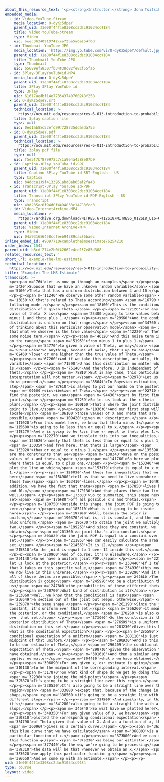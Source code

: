 ```yaml
---
about_this_resource_text: '<p><strong>Instructor:</strong> John Tsitsiklis</p>'
embedded_media:
  - id: Video-YouTube-Stream
    media_location: O-dyKz5dpeY
    parent_uid: 31e00f44f1e8308cc2dac91034cc9184
    title: Video-YouTube-Stream
    type: Video
    uid: beec36340919742caa72ba5a0a954f0d
  - id: Thumbnail-YouTube-JPG
    media_location: 'https://img.youtube.com/vi/O-dyKz5dpeY/default.jpg'
    parent_uid: 31e00f44f1e8308cc2dac91034cc9184
    title: Thumbnail-YouTube-JPG
    type: Thumbnail
    uid: b5689efa8307fb34838c82fe8cf55fab
  - id: 3Play-3PlayYouTubeid-MP4
    media_location: O-dyKz5dpeY
    parent_uid: 31e00f44f1e8308cc2dac91034cc9184
    title: 3Play-3Play YouTube id
    type: 3Play
    uid: 61617aedbf14e773543740760248f258
  - id: O-dyKz5dpeY.srt
    parent_uid: 31e00f44f1e8308cc2dac91034cc9184
    technical_location: >-
      https://ocw.mit.edu/resources/res-6-012-introduction-to-probability-spring-2018/part-ii-inference-limit-theorems/example-the-lms-estimate/O-dyKz5dpeY.srt
    title: 3play caption file
    type: null
    uid: 0ed1ab85c53efd997728735ddaada755
  - id: O-dyKz5dpeY.pdf
    parent_uid: 31e00f44f1e8308cc2dac91034cc9184
    technical_location: >-
      https://ocw.mit.edu/resources/res-6-012-introduction-to-probability-spring-2018/part-ii-inference-limit-theorems/example-the-lms-estimate/O-dyKz5dpeY.pdf
    title: 3play pdf file
    type: null
    uid: f5e5f7b7879972c7c1a9e4a4388e07b9
  - id: Caption-3Play YouTube id-SRT
    parent_uid: 31e00f44f1e8308cc2dac91034cc9184
    title: Caption-3Play YouTube id-SRT-English - US
    type: Caption
    uid: b4ddca139f4133951abd8ab65af2fa43
  - id: Transcript-3Play YouTube id-PDF
    parent_uid: 31e00f44f1e8308cc2dac91034cc9184
    title: Transcript-3Play YouTube id-PDF-English - US
    type: Transcript
    uid: 49d235ec0f94d0f4894833c14783fcc3
  - id: Video-InternetArchive-MP4
    media_location: >-
      https://archive.org/download/MITRES.6-012S18/MITRES6_012S18_L16-05_300k.mp4
    parent_uid: 31e00f44f1e8308cc2dac91034cc9184
    title: Video-Internet Archive-MP4
    type: Video
    uid: 04a931656458ccfeeb94389cac76baec
inline_embed_id: 49097710examplethelmsestimate76254210
order_index: 1543
parent_uid: b8cdf274e2b0f82662e4cd137e85d308
related_resources_text: ''
short_url: example-the-lms-estimate
technical_location: >-
  https://ocw.mit.edu/resources/res-6-012-introduction-to-probability-spring-2018/part-ii-inference-limit-theorems/example-the-lms-estimate
title: 'Example: The LMS Estimate'
transcript: >-
  <p><span m='760'>Let us now go through an example.</span> </p><p><span
  m='3420'>Suppose that we have an unknown random variable</span> <span
  m='5700'>Theta that has a uniform distribution between 4 and 10.</span>
  </p><p><span m='11240'>We observe some other random variable</span> <span
  m='13850'>X that's related to Theta according</span> <span m='16790'>to the
  following model.</span> </p><p><span m='18500'>This is the conditional
  distribution of X given Theta.</span> </p><p><span m='22120'>For any given
  value of theta, X is</span> <span m='25400'>going to take values between theta
  minus 1 and theta plus 1.</span> </p><p><span m='29960'>And the conditional
  distribution is uniform on that range.</span> </p><p><span m='34760'>One way
  of thinking about this particular observation model</span> <span m='38740'>is
  that what we observe is the true value</span> <span m='42220'>of Theta plus
  some noise term.</span> </p><p><span m='46120'>And this noise term is uniform
  on the range</span> <span m='51950'>from minus 1 to plus 1.</span>
  </p><p><span m='54770'>So given a value of Theta, we may</span> <span
  m='56960'>observe anything, because of noise, that's up to one</span> <span
  m='62460'>lower or one higher than the true value of Theta.</span>
  </p><p><span m='67260'>And if we take this description, actually, this random
  variable</span> <span m='71590'>U has this distribution no matter what Theta
  is.</span> </p><p><span m='75140'>And therefore, U is independent of
  Theta.</span> </p><p><span m='78810'>But in any case, this particular
  interpretation will not matter.</span> </p><p><span m='82970'>Let us see how
  do we proceed.</span> </p><p><span m='85640'>In Bayesian estimation, the first
  step</span> <span m='87610'>is always to put our hands on the posterior</span>
  <span m='90880'>distribution of Theta.</span> </p><p><span m='92710'>And to
  find the posterior, we can</span> <span m='94430'>start by first finding the
  joint.</span> </p><p><span m='97289'>So let us look at the x theta
  plane.</span> </p><p><span m='100160'>That's where the joint distribution is
  going to live.</span> </p><p><span m='103630'>And our first step will be to
  locate</span> <span m='106100'>those values of X and Theta that are
  possible,</span> <span m='109420'>given our description.</span> </p><p><span
  m='111020'>From this model here, we know that theta minus 1</span> <span
  m='115600'>is going to be less than or equal to x.</span> </p><p><span
  m='118270'>And x is going to be less than or equal to theta plus 1.</span>
  </p><p><span m='122270'>And we translate this into two inequalities,</span>
  <span m='125620'>namely that theta is less than or equal to x plus 1,</span>
  <span m='130350'>and from here, that theta is larger</span> <span
  m='132920'>than or equal to x minus 1.</span> </p><p><span m='135590'>So these
  are the constraints that we</span> <span m='138340'>have on the possible
  values of x and theta.</span> </p><p><span m='141760'>So here we plot the line
  where theta is equal to x plus one.</span> </p><p><span m='150340'>And here we
  plot the line on which</span> <span m='153079'>theta is equal to x minus
  1.</span> </p><p><span m='156030'>And these two inequalities that we've got
  here</span> <span m='158900'>tell us that we need to live somewhere in between
  those two</span> <span m='163410'>lines.</span> </p><p><span m='164910'>In
  addition, we have the fact that theta</span> <span m='167850'>lives between 4
  and 10.</span> </p><p><span m='170130'>And that places these two limits as
  well.</span> </p><p><span m='173300'>So to summarize, this shape here is the
  set</span> <span m='176680'>off all possible x's and thetas.</span>
  </p><p><span m='180750'>Outside this shape, the joint PDF is going to be
  zero.</span> </p><p><span m='185170'>What is it going to be inside
  here?</span> </p><p><span m='187930'>Well, because the prior is
  uniform,</span> <span m='190370'>that is, it is constant, and the model is
  also uniform,</span> <span m='195730'>to obtain the joint we multiply these
  two.</span> </p><p><span m='199260'>And since they are constant, we
  obtain</span> <span m='201360'>a joint that's also constant.</span>
  </p><p><span m='203829'>So the joint PDF is equal to a constant over that
  set.</span> </p><p><span m='211850'>We can easily calculate the area of this
  set.</span> </p><p><span m='214560'>It is 12.</span> </p><p><span
  m='215810'>So the joint is equal to 1 over 12 inside this set.</span>
  </p><p><span m='220960'>And of course, it's 0 elsewhere.</span> </p><p><span
  m='224140'>So we have a uniform joint PDF.</span> </p><p><span m='227960'>Now,
  let us look at the posterior.</span> </p><p><span m='230440'>If I tell you
  that X takes on this specific value,</span> <span m='234930'>this means that
  we now live in this universe.</span> </p><p><span m='239290'>And it means that
  all of those thetas are possible.</span> </p><p><span m='243810'>The posterior
  distribution is going</span> <span m='245950'>to be a distribution that tells
  us</span> <span m='247800'>the probabilities of these different thetas.</span>
  </p><p><span m='250700'>What kind of distribution is it?</span> </p><p><span
  m='253060'>Well, we know that the conditional is just</span> <span
  m='256649'>a section out of the joint but keeps, otherwise,</span> <span
  m='259870'>the same shape.</span> </p><p><span m='261190'>Since the joint is
  constant, it's uniform over that set,</span> <span m='266260'>it means that
  the posterior, or the conditional,</span> <span m='270260'>is also constant
  over that set.</span> </p><p><span m='273000'>So the conclusion is that the
  posterior distribution of Theta</span> <span m='276909'>is a uniform
  distribution on this set.</span> </p><p><span m='281230'>Given this knowledge,
  what is the conditional expectation?</span> </p><p><span m='285590'>The
  conditional expectation of a uniform</span> <span m='288110'>is just the
  midpoint of that uniform.</span> </p><p><span m='290930'>And so this is going
  to be our estimate of Theta,</span> <span m='296409'>the conditional
  expectation of Theta,</span> <span m='298720'>given the observation that we
  have obtained.</span> </p><p><span m='301610'>And then a similar argument
  applies no matter</span> <span m='304460'>what x we have obtained.</span>
  </p><p><span m='306890'>For any given x, our estimate is going</span> <span
  m='310130'>to be the midpoint of the corresponding interval.</span>
  </p><p><span m='317870'>So what kind of shape do we get by doing this,</span>
  <span m='322380'>by joining the mid-points?</span> </p><p><span
  m='325870'>It's going to be a straight line over this region.</span>
  </p><p><span m='330530'>It's also going to be a straight line over this
  region</span> <span m='333880'>except that, because of the change in
  shape,</span> <span m='336560'>it's going to be a straight line with a
  different slope.</span> </p><p><span m='339500'>And similarly, in this region,
  it's</span> <span m='341280'>also going to be a straight line with a different
  slope.</span> </p><p><span m='345740'>So what have we plotted here?</span>
  </p><p><span m='348350'>For any given value of X, we have</span> <span
  m='350810'>plotted the corresponding conditional expectation</span> <span
  m='354790'>of Theta given that value of X. And as a function of x, this</span>
  <span m='360960'>gives us a certain curve.</span> </p><p><span m='363050'>And
  this blue curve that we have calculated</span> <span m='368800'>is a
  particular function of x.</span> </p><p><span m='373000'>And we can think of
  this function g</span> <span m='375230'>as being our estimator.</span>
  </p><p><span m='377440'>So the way we're going to be processing</span> <span
  m='379310'>the data will be that whenever we obtain an x,</span> <span
  m='383620'>we apply this particular function g.</span> </p><p><span
  m='386650'>And we come up with an estimate.</span> </p><p></p>
uid: 31e00f44f1e8308cc2dac91034cc9184
type: course
layout: video
---
```

